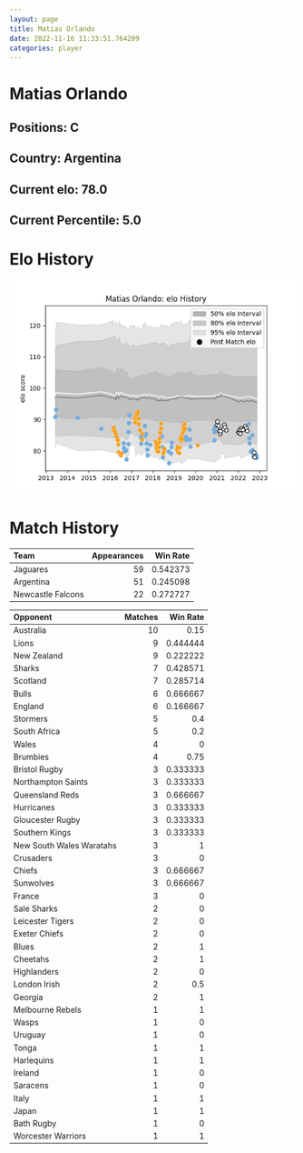 ```yaml
---  
layout: page  
title: Matias Orlando  
date: 2022-11-16 11:33:51.764209  
categories: player  
---
```

# Matias Orlando

## Positions: C

## Country: Argentina

## Current elo: 78.0

## Current Percentile: 5.0

# Elo History


![elo history](history_MatiasOrlando.png)
# Match History


| Team              |   Appearances |   Win Rate |
|:------------------|--------------:|-----------:|
| Jaguares          |            59 |   0.542373 |
| Argentina         |            51 |   0.245098 |
| Newcastle Falcons |            22 |   0.272727 |

| Opponent                 |   Matches |   Win Rate |
|:-------------------------|----------:|-----------:|
| Australia                |        10 |   0.15     |
| Lions                    |         9 |   0.444444 |
| New Zealand              |         9 |   0.222222 |
| Sharks                   |         7 |   0.428571 |
| Scotland                 |         7 |   0.285714 |
| Bulls                    |         6 |   0.666667 |
| England                  |         6 |   0.166667 |
| Stormers                 |         5 |   0.4      |
| South Africa             |         5 |   0.2      |
| Wales                    |         4 |   0        |
| Brumbies                 |         4 |   0.75     |
| Bristol Rugby            |         3 |   0.333333 |
| Northampton Saints       |         3 |   0.333333 |
| Queensland Reds          |         3 |   0.666667 |
| Hurricanes               |         3 |   0.333333 |
| Gloucester Rugby         |         3 |   0.333333 |
| Southern Kings           |         3 |   0.333333 |
| New South Wales Waratahs |         3 |   1        |
| Crusaders                |         3 |   0        |
| Chiefs                   |         3 |   0.666667 |
| Sunwolves                |         3 |   0.666667 |
| France                   |         3 |   0        |
| Sale Sharks              |         2 |   0        |
| Leicester Tigers         |         2 |   0        |
| Exeter Chiefs            |         2 |   0        |
| Blues                    |         2 |   1        |
| Cheetahs                 |         2 |   1        |
| Highlanders              |         2 |   0        |
| London Irish             |         2 |   0.5      |
| Georgia                  |         2 |   1        |
| Melbourne Rebels         |         1 |   1        |
| Wasps                    |         1 |   0        |
| Uruguay                  |         1 |   0        |
| Tonga                    |         1 |   1        |
| Harlequins               |         1 |   1        |
| Ireland                  |         1 |   0        |
| Saracens                 |         1 |   0        |
| Italy                    |         1 |   1        |
| Japan                    |         1 |   1        |
| Bath Rugby               |         1 |   0        |
| Worcester Warriors       |         1 |   1        |